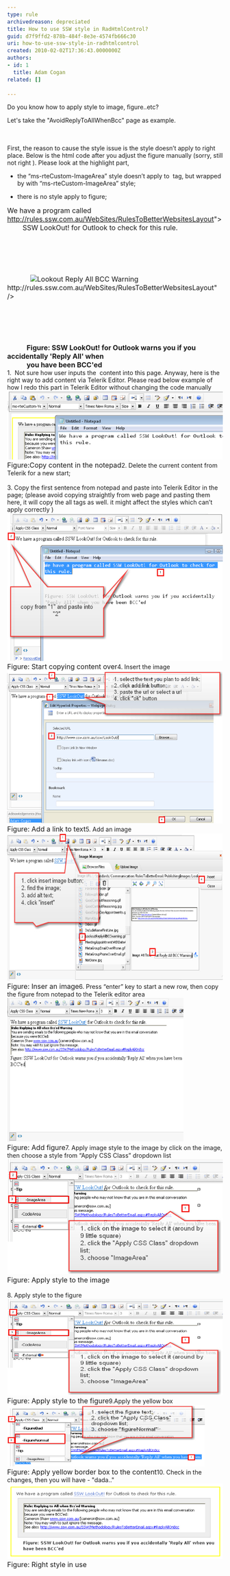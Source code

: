 ```yaml
---
type: rule
archivedreason: depreciated
title: How to use SSW style in RadHtmlControl?
guid: d7f9ffd2-878b-484f-8e3e-4574fb666c30
uri: how-to-use-ssw-style-in-radhtmlcontrol
created: 2010-02-02T17:36:43.0000000Z
authors:
- id: 1
  title: Adam Cogan
related: []

---
```




  <p>Do you know how to apply style to image, figure..etc? </p>
<p>Let's take the "AvoidReplyToAllWhenBcc" page as example. </p>

<br><excerpt class='endintro'></excerpt><br>
First, the reason to cause the style issue is the style doesn’t apply to right place. Below is the html code after you adjust the figure manually (sorry, still not right ). Please look at the highlight part, <br>
<ul>
    <li>the “ms-rteCustom-ImageArea” style doesn’t apply to <img> tag, but wrapped by <span> with “ms-rteCustom-ImageArea” style;   </li>
</ul>
<ul>
    <li>there is no style apply to figure; </li>
</ul>
<p><font class="ms-rteCustom-CodeArea" size="+0"><span class="ms-rteCustom-YellowBorderBox">We have a program called <a href="<a shape="rect" href="/WebSites/RulesToBetterWebsitesLayout">http://rules.ssw.com.au/WebSites/RulesToBetterWebsitesLayout</a>"><br>
        SSW LookOut! for Outlook</a> to check for this rule.<br>
        <br /><br>
        <br /><br>
       <font class="ms-rteCustom-Highlight" size="+0"><span class="ms-rteCustom-ImageArea"><br>
</font>            <img style="border-bottom: 0px solid; border-left: 0px solid; border-top: 0px solid;<br>
                border-right: 0px solid;" border="0" alt="Lookout Reply All BCC Warning" src="<a shape="rect" href="/WebSites/RulesToBetterWebsitesLayout">http://rules.ssw.com.au/WebSites/RulesToBetterWebsitesLayout</a>" /><br>
            <br /><br>
       <font class="ms-rteCustom-Highlight" size="+0"></span></font><b><br>
            <br /><br>
            Figure: SSW LookOut! for Outlook warns you if you accidentally 'Reply All' when<br>
            you have been BCC'ed  </b> </span></font><br>
1.  Not sure how user inputs the  content into this page. Anyway, here is the right way to add content via Telerik Editor. Please read below example of how I redo this part in Telerik Editor without changing the code manually<br>
<img width="551" height="160" class="ms-rteCustom-ImageArea" alt="Copy content in notepad" src="SaveContentInNotePad.jpg" /><br>
<font class="ms-rteCustom-FigureNormal" size="+0">Figure:Copy content in the notepad</font>2. Delete the current content from Telerik for a new start;<br>
<br>
3. Copy the first sentence from notepad and paste into Telerik Editor in the page; (please avoid copying straightly from web page and pasting them here, it will copy the all tags as well. it might affect the styles which can’t apply correctly )<br>
<img width="560" height="345" alt="Start copying content over" src="CopyFromNotePad.jpg" /><br>
<font class="ms-rteCustom-FigureNormal" size="+0">Figure: Start copying content over</font>4. Insert the image<br>
<img width="608" height="378" class="ms-rteCustom-ImageArea" style="width:586px;height:356px;" alt="Insert an image" src="InsertImage.jpg" /><br>
<font class="ms-rteCustom-FigureNormal" size="+0">Figure: Add a link to text</font>5. Add an image<br>
<img width="582" height="344" alt="Insert an image" src="ApplyStyleInsertImage.jpg" /><br>
<font class="ms-rteCustom-FigureNormal" size="+0">Figure: Inser an image</font>6. Press “enter” key to start a new row, then copy the figure from notepad to the Telerik editor area<br>
<img width="412" height="336" class="ms-rteCustom-ImageArea" alt="Add figure" src="ApplyStyleAddFigure.jpg" /><br>
<font class="ms-rteCustom-FigureNormal" size="+0">Figure: Add figure</font>7. Apply image style to the image by click on the image, then choose a style from “Apply CSS Class” dropdown list<br>
<img width="526" height="269" class="ms-rteCustom-ImageArea" alt="Apply style to the image" src="ApplyStyleImageArea.jpg" /><br>
<font class="ms-rteCustom-FigureNormal" size="+0">Figure: Apply style to the image<br>
</font><br>
8. Apply style to the figure<br>
<img width="512" height="225" class="ms-rteCustom-ImageArea" alt="Apply style to the image" src="ApplyStyleImageArea.jpg" /><br>
<font class="ms-rteCustom-FigureNormal" size="+0">Figure: Apply style to the figure</font>9.Apply the yellow box<br>
<img width="462" height="143" class="ms-rteCustom-ImageArea" alt="Apply style to the figure" src="ApplyStyleFigure.jpg" /><br>
<font class="ms-rteCustom-FigureNormal" size="+0">Figure: Apply yellow border box to the content</font>10. Check in the changes, then you will have - "dada.."<br>
<img width="511" height="176" class="ms-rteCustom-ImageArea" alt="Right stlye in use" src="ApplyStyleResult.jpg" /><br>
<font class="ms-rteCustom-FigureNormal" size="+0">Figure: Right style in use</font></p>



